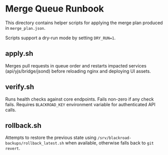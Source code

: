 # Merge Queue Runbook

This directory contains helper scripts for applying the merge plan
produced in `merge_plan.json`.

Scripts support a dry-run mode by setting `DRY_RUN=1`.

## apply.sh
Merges pull requests in queue order and restarts impacted services
(api/yjs/bridge/jsond) before reloading nginx and deploying UI assets.

## verify.sh
Runs health checks against core endpoints. Fails non-zero if any check
fails. Requires `BLACKROAD_KEY` environment variable for authenticated
API calls.

## rollback.sh
Attempts to restore the previous state using
`/srv/blackroad-backups/rollback_latest.sh` when available, otherwise
falls back to `git revert`.
